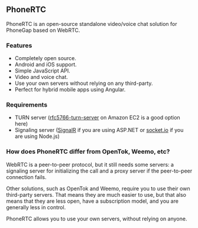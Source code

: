 ## PhoneRTC

PhoneRTC is an open-source standalone video/voice chat solution for PhoneGap based on WebRTC.

### Features

* Completely open source.
* Android and iOS support.
* Simple JavaScript API.
* Video and voice chat.
* Use your own servers without relying on any third-party.
* Perfect for hybrid mobile apps using Angular.

### Requirements

* TURN server ([rfc5766-turn-server](https://code.google.com/p/rfc5766-turn-server/) on Amazon EC2 is a good option here)
* Signaling server ([SignalR](http://signalr.net/) if you are using ASP.NET or [socket.io](http://socket.io/) if you are using Node.js) 

### How does PhoneRTC differ from OpenTok, Weemo, etc?

WebRTC is a peer-to-peer protocol, but it still needs some servers: a signaling server for initializing the call and a proxy server if the peer-to-peer connection fails.

Other solutions, such as OpenTok and Weemo, require you to use their own third-party servers. That means they are much easier to use, but that also means that they are less open, have a subscription model, and you are generally less in control.

PhoneRTC allows you to use your own servers, without relying on anyone. 
